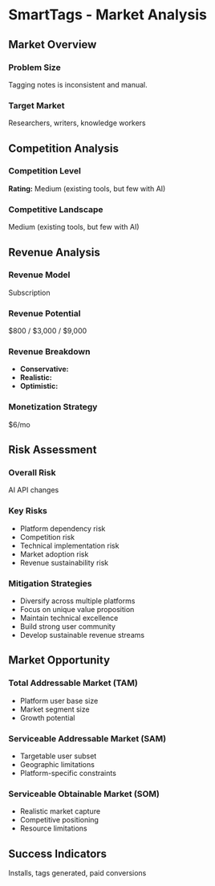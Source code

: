# SmartTags - Market Analysis

## Market Overview

### Problem Size
Tagging notes is inconsistent and manual.

### Target Market
Researchers, writers, knowledge workers

## Competition Analysis

### Competition Level
**Rating:** Medium (existing tools, but few with AI)

### Competitive Landscape
Medium (existing tools, but few with AI)

## Revenue Analysis

### Revenue Model
Subscription

### Revenue Potential
$800 / $3,000 / $9,000

### Revenue Breakdown
- **Conservative:** 
- **Realistic:** 
- **Optimistic:** 

### Monetization Strategy
$6/mo

## Risk Assessment

### Overall Risk
AI API changes

### Key Risks
- Platform dependency risk
- Competition risk
- Technical implementation risk
- Market adoption risk
- Revenue sustainability risk

### Mitigation Strategies
- Diversify across multiple platforms
- Focus on unique value proposition
- Maintain technical excellence
- Build strong user community
- Develop sustainable revenue streams

## Market Opportunity

### Total Addressable Market (TAM)
- Platform user base size
- Market segment size
- Growth potential

### Serviceable Addressable Market (SAM)
- Targetable user subset
- Geographic limitations
- Platform-specific constraints

### Serviceable Obtainable Market (SOM)
- Realistic market capture
- Competitive positioning
- Resource limitations

## Success Indicators
Installs, tags generated, paid conversions
